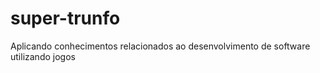 # super-trunfo
Aplicando conhecimentos relacionados ao desenvolvimento de software utilizando jogos
